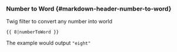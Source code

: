 ### Number to Word {#markdown-header-number-to-word}
Twig filter to convert any number into world

```twig
{{ 8|numberToWord }}
```
The example would output `"eight"`
